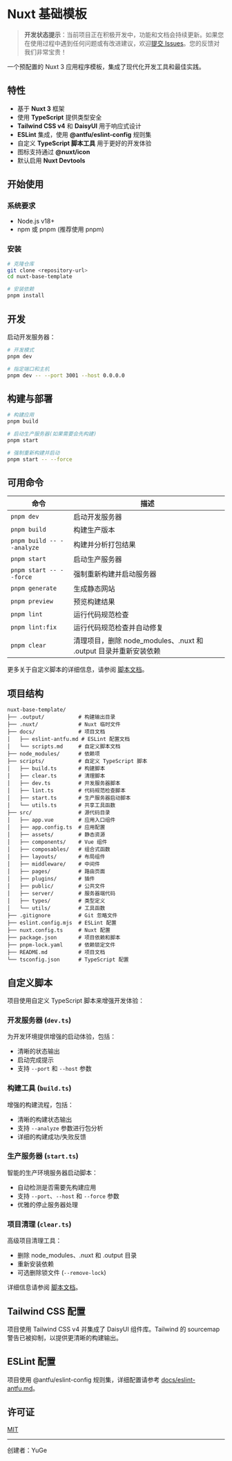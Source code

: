 # Nuxt 基础模板

> **开发状态提示**：当前项目正在积极开发中，功能和文档会持续更新。如果您在使用过程中遇到任何问题或有改进建议，欢迎[提交 Issues](https://github.com/your-username/nuxt-base-template/issues)。您的反馈对我们非常宝贵！

一个预配置的 Nuxt 3 应用程序模板，集成了现代化开发工具和最佳实践。

## 特性

- 基于 **Nuxt 3** 框架
- 使用 **TypeScript** 提供类型安全
- **Tailwind CSS v4** 和 **DaisyUI** 用于响应式设计
- **ESLint** 集成，使用 **@antfu/eslint-config** 规则集
- 自定义 **TypeScript 脚本工具** 用于更好的开发体验
- 图标支持通过 **@nuxt/icon**
- 默认启用 **Nuxt Devtools**

## 开始使用

### 系统要求

- Node.js v18+
- npm 或 pnpm (推荐使用 pnpm)

### 安装

```bash
# 克隆仓库
git clone <repository-url>
cd nuxt-base-template

# 安装依赖
pnpm install
```

## 开发

启动开发服务器：

```bash
# 开发模式
pnpm dev

# 指定端口和主机
pnpm dev -- --port 3001 --host 0.0.0.0
```

## 构建与部署

```bash
# 构建应用
pnpm build

# 启动生产服务器(如果需要会先构建)
pnpm start

# 强制重新构建并启动
pnpm start -- --force
```

## 可用命令

| 命令 | 描述 |
| ---- | ---- |
| `pnpm dev` | 启动开发服务器 |
| `pnpm build` | 构建生产版本 |
| `pnpm build -- --analyze` | 构建并分析打包结果 |
| `pnpm start` | 启动生产服务器 |
| `pnpm start -- --force` | 强制重新构建并启动服务器 |
| `pnpm generate` | 生成静态网站 |
| `pnpm preview` | 预览构建结果 |
| `pnpm lint` | 运行代码规范检查 |
| `pnpm lint:fix` | 运行代码规范检查并自动修复 |
| `pnpm clear` | 清理项目，删除 node_modules、.nuxt 和 .output 目录并重新安装依赖 |

更多关于自定义脚本的详细信息，请参阅 [脚本文档](docs/scripts.md)。

## 项目结构

```
nuxt-base-template/
├── .output/           # 构建输出目录
├── .nuxt/             # Nuxt 临时文件
├── docs/              # 项目文档
│   ├── eslint-antfu.md # ESLint 配置文档
│   └── scripts.md     # 自定义脚本文档
├── node_modules/      # 依赖项
├── scripts/           # 自定义 TypeScript 脚本
│   ├── build.ts       # 构建脚本
│   ├── clear.ts       # 清理脚本
│   ├── dev.ts         # 开发服务器脚本
│   ├── lint.ts        # 代码规范检查脚本
│   ├── start.ts       # 生产服务器启动脚本
│   └── utils.ts       # 共享工具函数
├── src/               # 源代码目录
│   ├── app.vue        # 应用入口组件
│   ├── app.config.ts  # 应用配置
│   ├── assets/        # 静态资源
│   ├── components/    # Vue 组件
│   ├── composables/   # 组合式函数
│   ├── layouts/       # 布局组件
│   ├── middleware/    # 中间件
│   ├── pages/         # 路由页面
│   ├── plugins/       # 插件
│   ├── public/        # 公共文件
│   ├── server/        # 服务器端代码
│   ├── types/         # 类型定义
│   └── utils/         # 工具函数
├── .gitignore         # Git 忽略文件
├── eslint.config.mjs  # ESLint 配置
├── nuxt.config.ts     # Nuxt 配置
├── package.json       # 项目依赖和脚本
├── pnpm-lock.yaml     # 依赖锁定文件
├── README.md          # 项目文档
└── tsconfig.json      # TypeScript 配置
```

## 自定义脚本

项目使用自定义 TypeScript 脚本来增强开发体验：

### 开发服务器 (`dev.ts`)

为开发环境提供增强的启动体验，包括：
- 清晰的状态输出
- 启动完成提示
- 支持 `--port` 和 `--host` 参数

### 构建工具 (`build.ts`)

增强的构建流程，包括：
- 清晰的构建状态输出
- 支持 `--analyze` 参数进行包分析
- 详细的构建成功/失败反馈

### 生产服务器 (`start.ts`)

智能的生产环境服务器启动脚本：
- 自动检测是否需要先构建应用
- 支持 `--port`、`--host` 和 `--force` 参数
- 优雅的停止服务器处理

### 项目清理 (`clear.ts`)

高级项目清理工具：
- 删除 node_modules、.nuxt 和 .output 目录
- 重新安装依赖
- 可选删除锁文件 (`--remove-lock`)

详细信息请参阅 [脚本文档](docs/scripts.md)。

## Tailwind CSS 配置

项目使用 Tailwind CSS v4 并集成了 DaisyUI 组件库。Tailwind 的 sourcemap 警告已被抑制，以提供更清晰的构建输出。

## ESLint 配置

项目使用 @antfu/eslint-config 规则集，详细配置请参考 [docs/eslint-antfu.md](docs/eslint-antfu.md)。

## 许可证

[MIT](LICENSE)

---

创建者：YuGe
